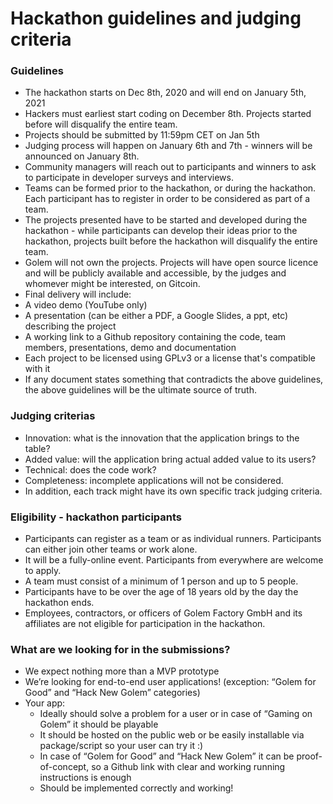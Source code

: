 # Hackathon guidelines and judging criteria

### Guidelines

- The hackathon starts on Dec 8th, 2020 and will end on January 5th, 2021
- Hackers must earliest start coding on December 8th. Projects started before will disqualify the entire team.
- Projects should be submitted by 11:59pm CET on Jan 5th
- Judging process will happen on January 6th and 7th - winners will be announced on January 8th.
- Community managers will reach out to participants and winners to ask to participate in developer surveys and interviews.
- Teams can be formed prior to the hackathon, or during the hackathon. Each participant has to register in order to be considered as part of a team.
- The projects presented have to be started and developed during the hackathon - while participants can develop their ideas prior to the hackathon, projects built before the hackathon will disqualify the entire team.
- Golem will not own the projects. Projects will have open source licence and will be publicly available and accessible, by the judges and whomever might be interested, on Gitcoin.
- Final delivery will include:
- A video demo (YouTube only)
- A presentation (can be either a PDF, a Google Slides, a ppt, etc) describing the project
- A working link to a Github repository containing the code, team members, presentations, demo and documentation
- Each project to be licensed using GPLv3 or a license that's compatible with it
- If any document states something that contradicts the above guidelines, the above guidelines will be the ultimate source of truth.

### Judging criterias

- Innovation: what is the innovation that the application brings to the table?
- Added value: will the application bring actual added value to its users?
- Technical: does the code work?
- Completeness: incomplete applications will not be considered.
- In addition, each track might have its own specific track judging criteria.

### Eligibility - hackathon participants

- Participants can register as a team or as individual runners. Participants can either join other teams or work alone.
- It will be a fully-online event. Participants from everywhere are welcome to apply.
- A team must consist of a minimum of 1 person and up to 5 people.
- Participants have to be over the age of 18 years old by the day the hackathon ends.
- Employees, contractors, or officers of Golem Factory GmbH and its affiliates are not eligible for participation in the hackathon.

### What are we looking for in the submissions?

- We expect nothing more than a MVP prototype
- We’re looking for end-to-end user applications! (exception: “Golem for Good” and “Hack New Golem” categories)
- Your app:
   - Ideally should solve a problem for a user or in case of “Gaming on Golem” it should be playable
   - It should be hosted on the public web or be easily installable via package/script so your user can try it :) 
   - In case of “Golem for Good” and “Hack New Golem” it can be proof-of-concept, so a Github link with clear and working running instructions is enough
   - Should be implemented correctly and working!




